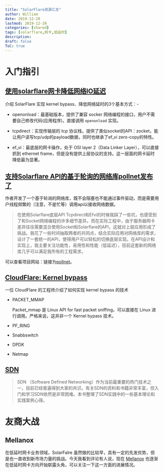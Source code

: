 ```yaml
---
title: "SolarFlare资源汇总"
author: William
date: 2019-12-20
lastmod: 2019-12-20
categories: [shared]
tags: [solarflare,网卡,低延时]
description: 
draft: false
ToC: true
---
```


# 入门指引

## [使用solarflare网卡降低网络IO延迟](https://zhuanlan.zhihu.com/p/59242346)

介绍 SolarFlare 实现 kernel bypass、降低网络延时的3个基本方式：-

- openonload：最基础版本，提供了兼容 socker 网络编程的接口，用户不需要自己修改代码(应用程序)，直接调用 `openonload` 实现。

- tcpdirect：实现传输层的 tcp 协议栈，提供了类似socket的API：zocket，能让用户读写tcp/udp的payload数据，同时也继承了ef_vi zero-copy的特性。

- ef_vi：最底层的网卡操作，处于 OSI layer 2（Data Linker Layer），可以直接抓到 ethernet frame，但是没有提供上层协议的支持。这一层面的网卡延时降低最为显著。

## [支持Solarflare API的基于轮询的网络库pollnet发布了](https://zhuanlan.zhihu.com/p/66485526)

作者开发了一个基于轮询的网络库，既不会阻塞也不能通过事件驱动，而是需要用户线程频繁的（注意，不是忙等）调用api以接收网络数据。

> 在使用Solarflare底层API Tcpdirect和Efvi的时候我踩了一些坑，也感受到了和Socket网络编程的许多细节差异。而在实际工程中，由于服务器网卡差异往往需要混合使用Socket和Solarflare的API，这就对上层应用形成了挑战。我花了一些时间抽取两者的共同点，结合实际应用对网络库的需求，设计了一套统一的API，使得用户可以轻松的切换底层实现。在API设计和实现上，我主要关注功能性，易用性和性能（低延迟），目前这套新的网络库几乎可以满足我所有的工程需求。

可以查看项目网站：链接为[pollnet](https://link.zhihu.com/?target=https%3A//github.com/MengRao/pollnet)。

## [CloudFlare: Kernel bypass](https://blog.cloudflare.com/kernel-bypass/)

一位 CloudFlare 的工程师介绍了如何实现 kernel bypass 的技术

- PACKET_MMAP

  Packet_mmap 是  Linux API for fast packet sniffing，可以直接在 Linux 进行调用。严格来说，这并非一个 Kernel bypass 技术。

- PF_RING

- Snabbswitch

- DPDK

- Netmap

## [SDN](https://tonydeng.github.io/sdn-handbook/)

> SDN （Software Defined Networking）作为当前最重要的热门技术之一，目前已经普遍得到大家的共识。有关SDN的资料和书籍非常丰富，但入门和学习SDN依然是非常困难。本书整理了SDN实践中的一些基本理论和实践案例心得。


# 友商大战

## Mellanox

在低延时网卡业务领域，SolarFalre 虽然做的比较早，具有一定的先发优势，但是也一直收到新市场力量的挑战。今天我看到评论有人说，现在 [Mellanox](https://cn.mellanox.com/solutions/fsi/) 也逐渐在低延时网卡方向开始崭露头角，可以关注一下这一方面的进展情况。
